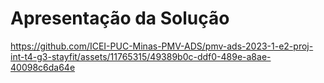 # Apresentação da Solução


https://github.com/ICEI-PUC-Minas-PMV-ADS/pmv-ads-2023-1-e2-proj-int-t4-g3-stayfit/assets/11765315/49389b0c-ddf0-489e-a8ae-40098c6da64e
